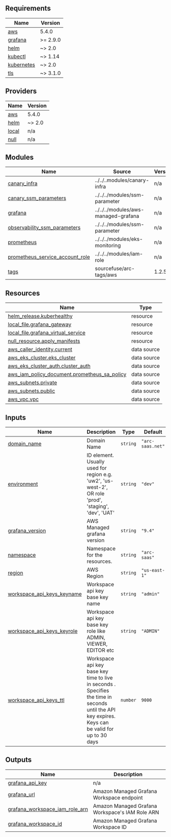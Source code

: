 <!-- BEGIN_TF_DOCS -->
## Requirements

| Name | Version |
|------|---------|
| <a name="requirement_aws"></a> [aws](#requirement\_aws) | 5.4.0 |
| <a name="requirement_grafana"></a> [grafana](#requirement\_grafana) | >= 2.9.0 |
| <a name="requirement_helm"></a> [helm](#requirement\_helm) | ~> 2.0 |
| <a name="requirement_kubectl"></a> [kubectl](#requirement\_kubectl) | ~> 1.14 |
| <a name="requirement_kubernetes"></a> [kubernetes](#requirement\_kubernetes) | ~> 2.0 |
| <a name="requirement_tls"></a> [tls](#requirement\_tls) | ~> 3.1.0 |

## Providers

| Name | Version |
|------|---------|
| <a name="provider_aws"></a> [aws](#provider\_aws) | 5.4.0 |
| <a name="provider_helm"></a> [helm](#provider\_helm) | ~> 2.0 |
| <a name="provider_local"></a> [local](#provider\_local) | n/a |
| <a name="provider_null"></a> [null](#provider\_null) | n/a |

## Modules

| Name | Source | Version |
|------|--------|---------|
| <a name="module_canary_infra"></a> [canary\_infra](#module\_canary\_infra) | ../../..modules/canary-infra | n/a |
| <a name="module_canary_ssm_parameters"></a> [canary\_ssm\_parameters](#module\_canary\_ssm\_parameters) | ../../../modules/ssm-parameter | n/a |
| <a name="module_grafana"></a> [grafana](#module\_grafana) | ../../../modules/aws-managed-grafana | n/a |
| <a name="module_observability_ssm_parameters"></a> [observability\_ssm\_parameters](#module\_observability\_ssm\_parameters) | ../../../modules/ssm-parameter | n/a |
| <a name="module_prometheus"></a> [prometheus](#module\_prometheus) | ../../../modules/eks-monitoring | n/a |
| <a name="module_prometheus_service_account_role"></a> [prometheus\_service\_account\_role](#module\_prometheus\_service\_account\_role) | ../../../modules/iam-role | n/a |
| <a name="module_tags"></a> [tags](#module\_tags) | sourcefuse/arc-tags/aws | 1.2.5 |

## Resources

| Name | Type |
|------|------|
| [helm_release.kuberhealthy](https://registry.terraform.io/providers/helm/latest/docs/resources/release) | resource |
| [local_file.grafana_gateway](https://registry.terraform.io/providers/hashicorp/local/latest/docs/resources/file) | resource |
| [local_file.grafana_virtual_service](https://registry.terraform.io/providers/hashicorp/local/latest/docs/resources/file) | resource |
| [null_resource.apply_manifests](https://registry.terraform.io/providers/hashicorp/null/latest/docs/resources/resource) | resource |
| [aws_caller_identity.current](https://registry.terraform.io/providers/aws/5.4.0/docs/data-sources/caller_identity) | data source |
| [aws_eks_cluster.eks_cluster](https://registry.terraform.io/providers/aws/5.4.0/docs/data-sources/eks_cluster) | data source |
| [aws_eks_cluster_auth.cluster_auth](https://registry.terraform.io/providers/aws/5.4.0/docs/data-sources/eks_cluster_auth) | data source |
| [aws_iam_policy_document.prometheus_sa_policy](https://registry.terraform.io/providers/aws/5.4.0/docs/data-sources/iam_policy_document) | data source |
| [aws_subnets.private](https://registry.terraform.io/providers/aws/5.4.0/docs/data-sources/subnets) | data source |
| [aws_subnets.public](https://registry.terraform.io/providers/aws/5.4.0/docs/data-sources/subnets) | data source |
| [aws_vpc.vpc](https://registry.terraform.io/providers/aws/5.4.0/docs/data-sources/vpc) | data source |

## Inputs

| Name | Description | Type | Default | Required |
|------|-------------|------|---------|:--------:|
| <a name="input_domain_name"></a> [domain\_name](#input\_domain\_name) | Domain Name | `string` | `"arc-saas.net"` | no |
| <a name="input_environment"></a> [environment](#input\_environment) | ID element. Usually used for region e.g. 'uw2', 'us-west-2', OR role 'prod', 'staging', 'dev', 'UAT' | `string` | `"dev"` | no |
| <a name="input_grafana_version"></a> [grafana\_version](#input\_grafana\_version) | AWS Managed grafana version | `string` | `"9.4"` | no |
| <a name="input_namespace"></a> [namespace](#input\_namespace) | Namespace for the resources. | `string` | `"arc-saas"` | no |
| <a name="input_region"></a> [region](#input\_region) | AWS Region | `string` | `"us-east-1"` | no |
| <a name="input_workspace_api_keys_keyname"></a> [workspace\_api\_keys\_keyname](#input\_workspace\_api\_keys\_keyname) | Workspace api key base key name | `string` | `"admin"` | no |
| <a name="input_workspace_api_keys_keyrole"></a> [workspace\_api\_keys\_keyrole](#input\_workspace\_api\_keys\_keyrole) | Workspace api key base key role like ADMIN, VIEWER, EDITOR etc | `string` | `"ADMIN"` | no |
| <a name="input_workspace_api_keys_ttl"></a> [workspace\_api\_keys\_ttl](#input\_workspace\_api\_keys\_ttl) | Workspace api key base key  time to live in seconds . Specifies the time in seconds until the API key expires. Keys can be valid for up to 30 days | `number` | `9000` | no |

## Outputs

| Name | Description |
|------|-------------|
| <a name="output_grafana_api_key"></a> [grafana\_api\_key](#output\_grafana\_api\_key) | n/a |
| <a name="output_grafana_url"></a> [grafana\_url](#output\_grafana\_url) | Amazon Managed Grafana Workspace endpoint |
| <a name="output_grafana_workspace_iam_role_arn"></a> [grafana\_workspace\_iam\_role\_arn](#output\_grafana\_workspace\_iam\_role\_arn) | Amazon Managed Grafana Workspace's IAM Role ARN |
| <a name="output_grafana_workspace_id"></a> [grafana\_workspace\_id](#output\_grafana\_workspace\_id) | Amazon Managed Grafana Workspace ID |
<!-- END_TF_DOCS -->
